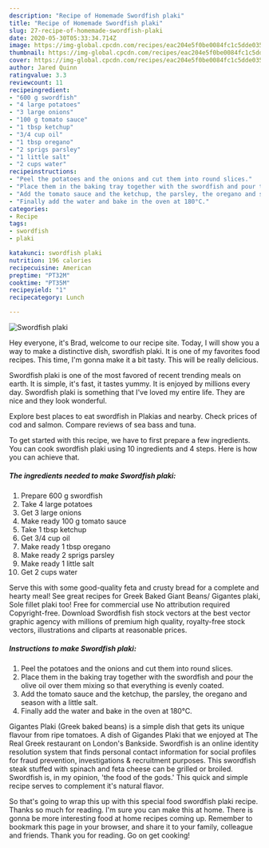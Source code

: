 ```yaml
---
description: "Recipe of Homemade Swordfish plaki"
title: "Recipe of Homemade Swordfish plaki"
slug: 27-recipe-of-homemade-swordfish-plaki
date: 2020-05-30T05:33:34.714Z
image: https://img-global.cpcdn.com/recipes/eac204e5f0be0084fc1c5dde035efb94/751x532cq70/swordfish-plaki-recipe-main-photo.jpg
thumbnail: https://img-global.cpcdn.com/recipes/eac204e5f0be0084fc1c5dde035efb94/751x532cq70/swordfish-plaki-recipe-main-photo.jpg
cover: https://img-global.cpcdn.com/recipes/eac204e5f0be0084fc1c5dde035efb94/751x532cq70/swordfish-plaki-recipe-main-photo.jpg
author: Jared Quinn
ratingvalue: 3.3
reviewcount: 11
recipeingredient:
- "600 g swordfish"
- "4 large potatoes"
- "3 large onions"
- "100 g tomato sauce"
- "1 tbsp ketchup"
- "3/4 cup oil"
- "1 tbsp oregano"
- "2 sprigs parsley"
- "1 little salt"
- "2 cups water"
recipeinstructions:
- "Peel the potatoes and the onions and cut them into round slices."
- "Place them in the baking tray together with the swordfish and pour the olive oil over them mixing so that everything is evenly coated."
- "Add the tomato sauce and the ketchup, the parsley, the oregano and season with a little salt."
- "Finally add the water and bake in the oven at 180°C."
categories:
- Recipe
tags:
- swordfish
- plaki

katakunci: swordfish plaki 
nutrition: 196 calories
recipecuisine: American
preptime: "PT32M"
cooktime: "PT35M"
recipeyield: "1"
recipecategory: Lunch

---
```



![Swordfish plaki](https://img-global.cpcdn.com/recipes/eac204e5f0be0084fc1c5dde035efb94/751x532cq70/swordfish-plaki-recipe-main-photo.jpg)

Hey everyone, it's Brad, welcome to our recipe site. Today, I will show you a way to make a distinctive dish, swordfish plaki. It is one of my favorites food recipes. This time, I'm gonna make it a bit tasty. This will be really delicious.

Swordfish plaki is one of the most favored of recent trending meals on earth. It is simple, it's fast, it tastes yummy. It is enjoyed by millions every day. Swordfish plaki is something that I've loved my entire life. They are nice and they look wonderful.

Explore best places to eat swordfish in Plakias and nearby. Check prices of cod and salmon. Compare reviews of sea bass and tuna.


To get started with this recipe, we have to first prepare a few ingredients. You can cook swordfish plaki using 10 ingredients and 4 steps. Here is how you can achieve that.

<!--inarticleads1-->

##### The ingredients needed to make Swordfish plaki:

1. Prepare 600 g swordfish
1. Take 4 large potatoes
1. Get 3 large onions
1. Make ready 100 g tomato sauce
1. Take 1 tbsp ketchup
1. Get 3/4 cup oil
1. Make ready 1 tbsp oregano
1. Make ready 2 sprigs parsley
1. Make ready 1 little salt
1. Get 2 cups water


Serve this with some good-quality feta and crusty bread for a complete and hearty meal! See great recipes for Greek Baked Giant Beans/ Gigantes plaki, Sole fillet plaki too! Free for commercial use No attribution required Copyright-free. Download Swordfish fish stock vectors at the best vector graphic agency with millions of premium high quality, royalty-free stock vectors, illustrations and cliparts at reasonable prices. 

<!--inarticleads2-->

##### Instructions to make Swordfish plaki:

1. Peel the potatoes and the onions and cut them into round slices.
1. Place them in the baking tray together with the swordfish and pour the olive oil over them mixing so that everything is evenly coated.
1. Add the tomato sauce and the ketchup, the parsley, the oregano and season with a little salt.
1. Finally add the water and bake in the oven at 180°C.


Gigantes Plaki (Greek baked beans) is a simple dish that gets its unique flavour from ripe tomatoes. A dish of Gigandes Plaki that we enjoyed at The Real Greek restaurant on London&#39;s Bankside. Swordfish is an online identity resolution system that finds personal contact information for social profiles for fraud prevention, investigations &amp; recruitment purposes. This swordfish steak stuffed with spinach and feta cheese can be grilled or broiled. Swordfish is, in my opinion, &#39;the food of the gods.&#39; This quick and simple recipe serves to complement it&#39;s natural flavor. 

So that's going to wrap this up with this special food swordfish plaki recipe. Thanks so much for reading. I'm sure you can make this at home. There is gonna be more interesting food at home recipes coming up. Remember to bookmark this page in your browser, and share it to your family, colleague and friends. Thank you for reading. Go on get cooking!

